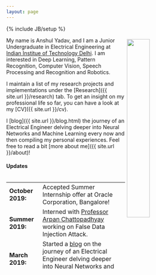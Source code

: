 ```yaml
---
layout: page
---
```

{% include JB/setup %}

<img style="float: right; width: 35%; padding: 5px;" src=" {{ site.url }}/assets/profile.jpg ">

My name is Anshul Yadav, and I am a Junior Undergraduate in Electrical Engineering at [Indian Institue of Technology Delhi](http://iitd.ac.in). I am interested in Deep Learning, Pattern Recognition, Computer Vision, Speech Processing and Recognition and Robotics.

I maintain a list of my research projects and implementations under the [Research]({{ site.url }}/research) tab. To get an insight on my professional life so far, you can have a look at my [CV]({{ site.url }}/cv).

I [blog]({{ site.url }}/blog.html) the journey of an Electrical Engineer delving deeper into Neural Networks and Machine Learning every now and then compiling my personal experiences. Feel free to read a bit [more about me]({{ site.url }}/about)!

#### Updates

<div style="height:250px;overflow:auto;">
<table>
<col width="120px">
<col width="650px">
<tr><td><b>October 2019:</b></td><td>Accepted Summer Internship offer at Oracle Corporation, Bangalore! </td>
</tr>
<tr><td><b>Summer 2019:</b></td><td> Interned with <a href="https://sites.google.com/site/arpanchattop/">Professor Arpan Chattopadhyay</a> working on False Data Injection Attack.</td>
</tr>
<tr><td><b>March 2019:</b></td><td>Started a <a href="https://anshul3899.github.io/blog.html">blog</a> on the journey of an Electrical Engineer delving deeper into Neural Networks and Machine Learning. </td>
</tr>
<tr><td><b>Winter 2018:</b></td><td> Interned with <a href="http://web.iitd.ac.in/~lalank/">Prof. Lalan Kumar</a> working on Head Related Transfer Function representation using Hemispherical Harmonics. </td>
</tr>
<tr><td><b>Summer 2018:</b></td><td> Worked on PS4 controlled Robotic arm with gripper in Robotics Club IIT Delhi.</td>
</tr>
<tr><td><b>July 2017:</b></td><td> Started as an Electrical Engineering Undergraduate student at IIT Delhi!</td>
</tr>
